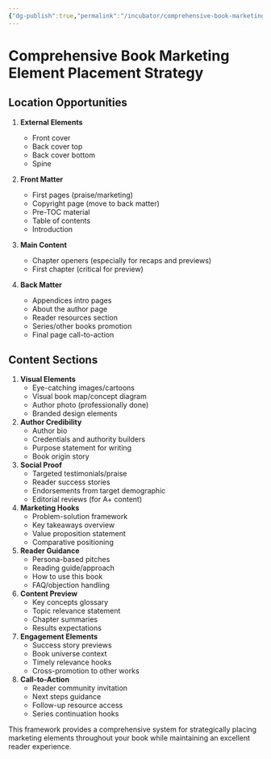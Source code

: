 ```yaml
---
{"dg-publish":true,"permalink":"/incubator/comprehensive-book-marketing-element-placement-strategy/","tags":["Effort/Publishing"]}
---
```


# Comprehensive Book Marketing Element Placement Strategy

## Location Opportunities

1. **External Elements**
    
    - Front cover
    - Back cover top
    - Back cover bottom
    - Spine
2. **Front Matter**
    - First pages (praise/marketing)
    - Copyright page (move to back matter)
    - Pre-TOC material
    - Table of contents
    - Introduction
3. **Main Content**
    - Chapter openers (especially for recaps and previews)
    - First chapter (critical for preview)
4. **Back Matter**
    - Appendices intro pages
    - About the author page
    - Reader resources section
    - Series/other books promotion
    - Final page call-to-action

## Content Sections

1. **Visual Elements**
    - Eye-catching images/cartoons
    - Visual book map/concept diagram
    - Author photo (professionally done)
    - Branded design elements
2. **Author Credibility**
    - Author bio
    - Credentials and authority builders
    - Purpose statement for writing
    - Book origin story
3. **Social Proof**
    - Targeted testimonials/praise
    - Reader success stories
    - Endorsements from target demographic
    - Editorial reviews (for A+ content)
4. **Marketing Hooks**
    - Problem-solution framework
    - Key takeaways overview
    - Value proposition statement
    - Comparative positioning
5. **Reader Guidance**
    - Persona-based pitches
    - Reading guide/approach
    - How to use this book
    - FAQ/objection handling
6. **Content Preview**
    - Key concepts glossary
    - Topic relevance statement
    - Chapter summaries
    - Results expectations
7. **Engagement Elements**
    - Success story previews
    - Book universe context
    - Timely relevance hooks
    - Cross-promotion to other works
8. **Call-to-Action**
    - Reader community invitation
    - Next steps guidance
    - Follow-up resource access
    - Series continuation hooks

This framework provides a comprehensive system for strategically placing marketing elements throughout your book while maintaining an excellent reader experience.
